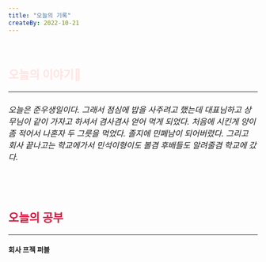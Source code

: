 ```yaml
---
title: "오늘의 기록"
createBy: 2022-10-21
---
```



<br>

<h2 style="font-size:23px; color:#ffe4e1">오늘의 이야기🧧</h2>

--- 

<h6 style="font-size:16.3px;">
오늘은 준우생일이다. 그래서 점심에 밥을 사주려고 했는데 대표님하고 상무님이 같이 가자고 하셔서 겸사겸사 얻어 먹게 되었다. 처음에 시킨게 양이 좀 적어서 나혼자 두 그릇을 먹었다. 졸지에 민폐남이 되어버렸다. 그리고 회사 끝나고는 학교에가서 민석이형이도 볼겸 후배들도 알려줄겸 학교에 갔다. 
</h6>

<h6 style="font-size:16.3px;">
</h6>

<h6 style="font-size:16.3px;">
</h6>

<br>
<h6 style="font-size:16.3px;">
 
</h6>

<h2 style="font-size:23px; color:#dc143c">오늘의 공부</h2>

---

#### 회사 프젝 퍼블
#### 




<Comment />